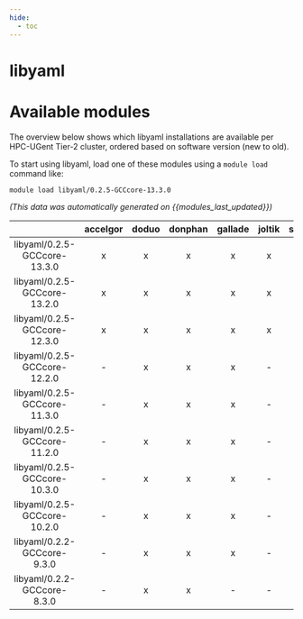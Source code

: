 ```yaml
---
hide:
  - toc
---
```


libyaml
=======

# Available modules


The overview below shows which libyaml installations are available per HPC-UGent Tier-2 cluster, ordered based on software version (new to old).

To start using libyaml, load one of these modules using a `module load` command like:

```shell
module load libyaml/0.2.5-GCCcore-13.3.0
```

*(This data was automatically generated on {{modules_last_updated}})*  

| |accelgor|doduo|donphan|gallade|joltik|shinx|skitty|
| :---: | :---: | :---: | :---: | :---: | :---: | :---: | :---: |
|libyaml/0.2.5-GCCcore-13.3.0|x|x|x|x|x|x|x|
|libyaml/0.2.5-GCCcore-13.2.0|x|x|x|x|x|x|x|
|libyaml/0.2.5-GCCcore-12.3.0|x|x|x|x|x|x|x|
|libyaml/0.2.5-GCCcore-12.2.0|-|x|x|x|-|x|-|
|libyaml/0.2.5-GCCcore-11.3.0|-|x|x|x|-|x|-|
|libyaml/0.2.5-GCCcore-11.2.0|-|x|x|x|-|-|-|
|libyaml/0.2.5-GCCcore-10.3.0|-|x|x|x|-|-|-|
|libyaml/0.2.5-GCCcore-10.2.0|-|x|x|x|-|-|-|
|libyaml/0.2.2-GCCcore-9.3.0|-|x|x|x|-|-|-|
|libyaml/0.2.2-GCCcore-8.3.0|-|x|x|-|-|-|-|

